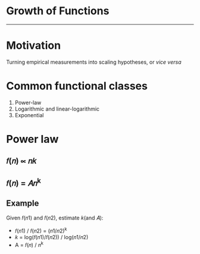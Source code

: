 # Growth of Functions

---

# Motivation
Turning empirical measurements into scaling hypotheses, or *vice versa*

# Common functional classes
1. Power-law
2. Logarithmic and linear-logarithmic
3. Exponential

# Power law
## 𝑓(𝑛) ∝ 𝑛𝑘
## 𝑓(𝑛) = 𝐴𝑛<sup>k</sup>

## Example
Given 𝑓(𝑛1) and 𝑓(𝑛2), estimate 𝑘(and 𝐴):
- 𝑓(𝑛1) / 𝑓(𝑛2) = (𝑛1/𝑛2)<sup>k</sup>
- 𝑘 = log(𝑓(𝑛1)/𝑓(𝑛2)) / log(𝑛1/𝑛2)
- A = 𝑓(𝑛) / 𝑛<sup>k</sup>
